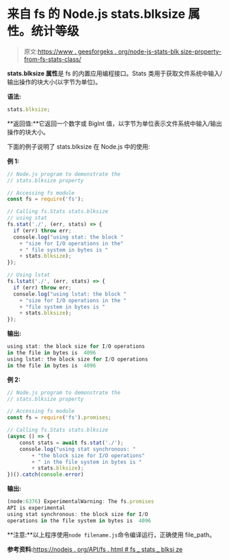 # 来自 fs 的 Node.js stats.blksize 属性。统计等级

> 原文:[https://www . geesforgeks . org/node-js-stats-blk size-property-from-fs-stats-class/](https://www.geeksforgeeks.org/node-js-stats-blksize-property-from-fs-stats-class/)

**stats.blksize 属性**是 fs 的内置应用编程接口。Stats 类用于获取文件系统中输入/输出操作的块大小(以字节为单位)。

**语法:**

```js
stats.blksize;
```

**返回值:**它返回一个数字或 BigInt 值，以字节为单位表示文件系统中输入/输出操作的块大小。

下面的例子说明了 stats.blksize 在 Node.js 中的使用:

**例 1:**

```js
// Node.js program to demonstrate the   
// stats.blksize property

// Accessing fs module
const fs = require('fs');

// Calling fs.Stats stats.blksize
// using stat
fs.stat('./', (err, stats) => {
  if (err) throw err;
  console.log("using stat: the block "
    + "size for I/O operations in the"
    + " file system in bytes is "
    + stats.blksize);
});

// Using lstat
fs.lstat('./', (err, stats) => {
  if (err) throw err;
  console.log("using lstat: the block "
    + "size for I/O operations in the "
    + "file system in bytes is "
    + stats.blksize);
});
```

**输出:**

```js
using stat: the block size for I/O operations 
in the file in bytes is  4096
using lstat: the block size for I/O operations 
in the file in bytes is  4096

```

**例 2:**

```js
// Node.js program to demonstrate the   
// stats.blksize property

// Accessing fs module
const fs = require('fs').promises;

// Calling fs.Stats stats.blksize
(async () => {
    const stats = await fs.stat('./');
    console.log("using stat synchronous: "
        + "the block size for I/O operations"
        + " in the file system in bytes is " 
        + stats.blksize);
})().catch(console.error)
```

**输出:**

```js
(node:6376) ExperimentalWarning: The fs.promises
API is experimental
using stat synchronous: the block size for I/O 
operations in the file system in bytes is  4096

```

**注意:**以上程序使用`node filename.js`命令编译运行，正确使用 file_path。

**参考资料:**[https://nodejs . org/API/fs . html # fs _ stats _ blksi ze](https://nodejs.org/api/fs.html#fs_stats_blksize)